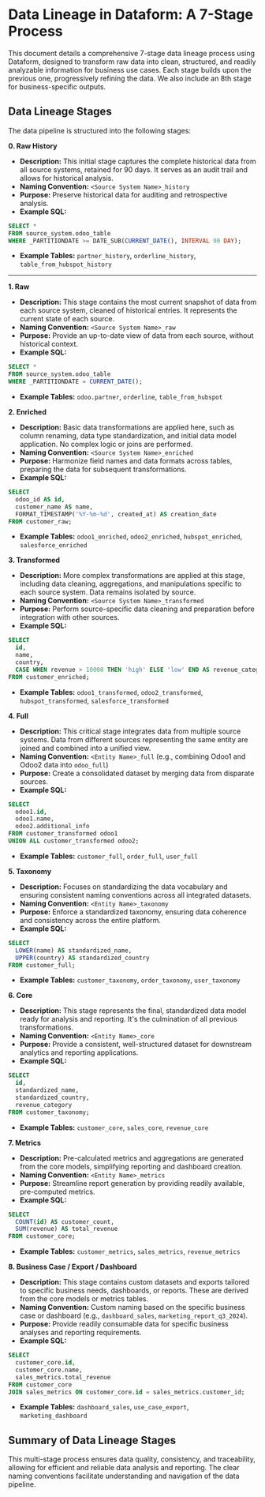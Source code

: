 # Data Lineage in Dataform: A 7-Stage Process

This document details a comprehensive 7-stage data lineage process using Dataform, designed to transform raw data into clean, structured, and readily analyzable information for business use cases.  Each stage builds upon the previous one, progressively refining the data.  We also include an 8th stage for business-specific outputs.

## Data Lineage Stages

The data pipeline is structured into the following stages:

**0. Raw History**

* **Description:** This initial stage captures the complete historical data from all source systems, retained for 90 days.  It serves as an audit trail and allows for historical analysis.
* **Naming Convention:** `<Source System Name>_history`
* **Purpose:** Preserve historical data for auditing and retrospective analysis.
* **Example SQL:**
```sql
SELECT * 
FROM source_system.odoo_table
WHERE _PARTITIONDATE >= DATE_SUB(CURRENT_DATE(), INTERVAL 90 DAY);
```
* **Example Tables:** `partner_history`, `orderline_history`, `table_from_hubspot_history`

___

**1. Raw**

* **Description:**  This stage contains the most current snapshot of data from each source system, cleaned of historical entries.  It represents the current state of each source.
* **Naming Convention:** `<Source System Name>_raw`
* **Purpose:** Provide an up-to-date view of data from each source, without historical context.
* **Example SQL:**
```sql
SELECT * 
FROM source_system.odoo_table
WHERE _PARTITIONDATE = CURRENT_DATE();
```
* **Example Tables:** `odoo.partner`, `orderline`, `table_from_hubspot`


**2. Enriched**

* **Description:**  Basic data transformations are applied here, such as column renaming, data type standardization, and initial data model application.  No complex logic or joins are performed.
* **Naming Convention:** `<Source System Name>_enriched`
* **Purpose:** Harmonize field names and data formats across tables, preparing the data for subsequent transformations.
* **Example SQL:**
```sql
SELECT 
  odoo_id AS id,
  customer_name AS name,
  FORMAT_TIMESTAMP('%Y-%m-%d', created_at) AS creation_date
FROM customer_raw;
```
* **Example Tables:** `odoo1_enriched`, `odoo2_enriched`, `hubspot_enriched`, `salesforce_enriched`


**3. Transformed**

* **Description:** More complex transformations are applied at this stage, including data cleaning, aggregations, and manipulations specific to each source system.  Data remains isolated by source.
* **Naming Convention:** `<Source System Name>_transformed`
* **Purpose:** Perform source-specific data cleaning and preparation before integration with other sources.
* **Example SQL:**
```sql
SELECT 
  id, 
  name, 
  country,
  CASE WHEN revenue > 10000 THEN 'high' ELSE 'low' END AS revenue_category
FROM customer_enriched;
```
* **Example Tables:** `odoo1_transformed`, `odoo2_transformed`, `hubspot_transformed`, `salesforce_transformed`


**4. Full**

* **Description:** This critical stage integrates data from multiple source systems.  Data from different sources representing the same entity are joined and combined into a unified view.
* **Naming Convention:** `<Entity Name>_full` (e.g., combining Odoo1 and Odoo2 data into `odoo_full`)
* **Purpose:** Create a consolidated dataset by merging data from disparate sources.
* **Example SQL:**
```sql
SELECT 
  odoo1.id,
  odoo1.name,
  odoo2.additional_info
FROM customer_transformed odoo1
UNION ALL customer_transformed odoo2;
```
* **Example Tables:** `customer_full`, `order_full`, `user_full`


**5. Taxonomy**

* **Description:**  Focuses on standardizing the data vocabulary and ensuring consistent naming conventions across all integrated datasets.
* **Naming Convention:** `<Entity Name>_taxonomy`
* **Purpose:** Enforce a standardized taxonomy, ensuring data coherence and consistency across the entire platform.
* **Example SQL:**
```sql
SELECT 
  LOWER(name) AS standardized_name,
  UPPER(country) AS standardized_country
FROM customer_full;
```
* **Example Tables:** `customer_taxonomy`, `order_taxonomy`, `user_taxonomy`


**6. Core**

* **Description:** This stage represents the final, standardized data model ready for analysis and reporting.  It's the culmination of all previous transformations.
* **Naming Convention:** `<Entity Name>_core`
* **Purpose:** Provide a consistent, well-structured dataset for downstream analytics and reporting applications.
* **Example SQL:**
```sql
SELECT 
  id, 
  standardized_name, 
  standardized_country, 
  revenue_category
FROM customer_taxonomy;
```
* **Example Tables:** `customer_core`, `sales_core`, `revenue_core`


**7. Metrics**

* **Description:** Pre-calculated metrics and aggregations are generated from the core models, simplifying reporting and dashboard creation.
* **Naming Convention:** `<Entity Name>_metrics`
* **Purpose:**  Streamline report generation by providing readily available, pre-computed metrics.
* **Example SQL:**
```sql
SELECT 
  COUNT(id) AS customer_count,
  SUM(revenue) AS total_revenue
FROM customer_core;
```
* **Example Tables:** `customer_metrics`, `sales_metrics`, `revenue_metrics`


**8. Business Case / Export / Dashboard**

* **Description:** This stage contains custom datasets and exports tailored to specific business needs, dashboards, or reports. These are derived from the core models or metrics tables.
* **Naming Convention:** Custom naming based on the specific business case or dashboard (e.g., `dashboard_sales`, `marketing_report_q3_2024`).
* **Purpose:**  Provide readily consumable data for specific business analyses and reporting requirements.
* **Example SQL:**
```sql
SELECT 
  customer_core.id, 
  customer_core.name, 
  sales_metrics.total_revenue
FROM customer_core
JOIN sales_metrics ON customer_core.id = sales_metrics.customer_id;
```
* **Example Tables:** `dashboard_sales`, `use_case_export`, `marketing_dashboard`


## Summary of Data Lineage Stages

This multi-stage process ensures data quality, consistency, and traceability, allowing for efficient and reliable data analysis and reporting.  The clear naming conventions facilitate understanding and navigation of the data pipeline.
